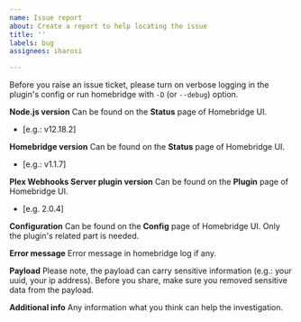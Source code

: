 ```yaml
---
name: Issue report
about: Create a report to help locating the issue
title: ''
labels: bug
assignees: iharosi

---
```


Before you raise an issue ticket, please turn on verbose logging in the plugin's config or run homebridge with `-D` (or `--debug`) option.

**Node.js version**
Can be found on the **Status** page of Homebridge UI.
 - [e.g.: v12.18.2]

**Homebridge version**
Can be found on the **Status** page of Homebridge UI.
 - [e.g.: v1.1.7]

**Plex Webhooks Server plugin version**
Can be found on the **Plugin** page of Homebridge UI.
 - [e.g. 2.0.4]

**Configuration**
Can be found on the **Config** page of Homebridge UI.
Only the plugin's related part is needed.

**Error message**
Error message in homebridge log if any.

**Payload**
Please note, the payload can carry sensitive information (e.g.: your uuid, your ip address).
Before you share, make sure you removed sensitive data from the payload.

**Additional info**
Any information what you think can help the investigation.
